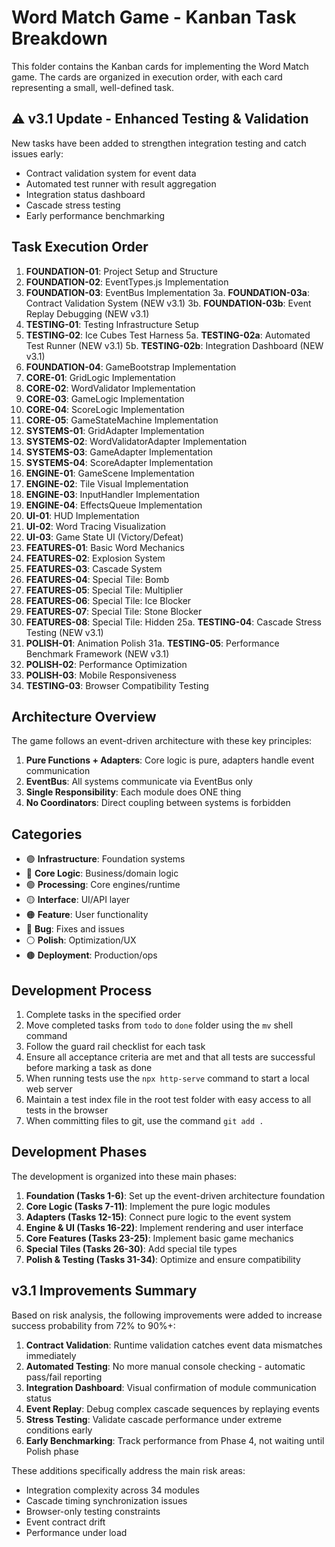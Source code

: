 # Word Match Game - Kanban Task Breakdown

This folder contains the Kanban cards for implementing the Word Match game. The cards are organized in execution order, with each card representing a small, well-defined task.

## ⚠️ v3.1 Update - Enhanced Testing & Validation

New tasks have been added to strengthen integration testing and catch issues early:
- Contract validation system for event data
- Automated test runner with result aggregation
- Integration status dashboard
- Cascade stress testing
- Early performance benchmarking

## Task Execution Order

1. **FOUNDATION-01**: Project Setup and Structure
2. **FOUNDATION-02**: EventTypes.js Implementation
3. **FOUNDATION-03**: EventBus Implementation
3a. **FOUNDATION-03a**: Contract Validation System (NEW v3.1)
3b. **FOUNDATION-03b**: Event Replay Debugging (NEW v3.1)
4. **TESTING-01**: Testing Infrastructure Setup
5. **TESTING-02**: Ice Cubes Test Harness
5a. **TESTING-02a**: Automated Test Runner (NEW v3.1)
5b. **TESTING-02b**: Integration Dashboard (NEW v3.1)
6. **FOUNDATION-04**: GameBootstrap Implementation
7. **CORE-01**: GridLogic Implementation
8. **CORE-02**: WordValidator Implementation
9. **CORE-03**: GameLogic Implementation
10. **CORE-04**: ScoreLogic Implementation
11. **CORE-05**: GameStateMachine Implementation
12. **SYSTEMS-01**: GridAdapter Implementation
13. **SYSTEMS-02**: WordValidatorAdapter Implementation
14. **SYSTEMS-03**: GameAdapter Implementation
15. **SYSTEMS-04**: ScoreAdapter Implementation
16. **ENGINE-01**: GameScene Implementation
17. **ENGINE-02**: Tile Visual Implementation
18. **ENGINE-03**: InputHandler Implementation
19. **ENGINE-04**: EffectsQueue Implementation
20. **UI-01**: HUD Implementation
21. **UI-02**: Word Tracing Visualization
22. **UI-03**: Game State UI (Victory/Defeat)
23. **FEATURES-01**: Basic Word Mechanics
24. **FEATURES-02**: Explosion System
25. **FEATURES-03**: Cascade System
26. **FEATURES-04**: Special Tile: Bomb
27. **FEATURES-05**: Special Tile: Multiplier
28. **FEATURES-06**: Special Tile: Ice Blocker
29. **FEATURES-07**: Special Tile: Stone Blocker
30. **FEATURES-08**: Special Tile: Hidden
25a. **TESTING-04**: Cascade Stress Testing (NEW v3.1)
31. **POLISH-01**: Animation Polish
31a. **TESTING-05**: Performance Benchmark Framework (NEW v3.1)
32. **POLISH-02**: Performance Optimization
33. **POLISH-03**: Mobile Responsiveness
34. **TESTING-03**: Browser Compatibility Testing

## Architecture Overview

The game follows an event-driven architecture with these key principles:

1. **Pure Functions + Adapters**: Core logic is pure, adapters handle event communication
2. **EventBus**: All systems communicate via EventBus only
3. **Single Responsibility**: Each module does ONE thing
4. **No Coordinators**: Direct coupling between systems is forbidden

## Categories

- 🟣 **Infrastructure**: Foundation systems
- 🔵 **Core Logic**: Business/domain logic
- 🟢 **Processing**: Core engines/runtime
- 🟡 **Interface**: UI/API layer
- 🟠 **Feature**: User functionality
- 🔴 **Bug**: Fixes and issues
- ⚪ **Polish**: Optimization/UX
- 🟤 **Deployment**: Production/ops

## Development Process

1. Complete tasks in the specified order
2. Move completed tasks from `todo` to `done` folder using the `mv` shell command
3. Follow the guard rail checklist for each task
4. Ensure all acceptance criteria are met and that all tests are successful before marking a task as done
5. When running tests use the `npx http-serve` command to start a local web server
6. Maintain a test index file in the root test folder with easy access to all tests in the browser
7. When committing files to git, use the command `git add .`

## Development Phases

The development is organized into these main phases:

1. **Foundation (Tasks 1-6)**: Set up the event-driven architecture foundation
2. **Core Logic (Tasks 7-11)**: Implement the pure logic modules
3. **Adapters (Tasks 12-15)**: Connect pure logic to the event system
4. **Engine & UI (Tasks 16-22)**: Implement rendering and user interface
5. **Core Features (Tasks 23-25)**: Implement basic game mechanics
6. **Special Tiles (Tasks 26-30)**: Add special tile types
7. **Polish & Testing (Tasks 31-34)**: Optimize and ensure compatibility

## v3.1 Improvements Summary

Based on risk analysis, the following improvements were added to increase success probability from 72% to 90%+:

1. **Contract Validation**: Runtime validation catches event data mismatches immediately
2. **Automated Testing**: No more manual console checking - automatic pass/fail reporting
3. **Integration Dashboard**: Visual confirmation of module communication status
4. **Event Replay**: Debug complex cascade sequences by replaying events
5. **Stress Testing**: Validate cascade performance under extreme conditions early
6. **Early Benchmarking**: Track performance from Phase 4, not waiting until Polish phase

These additions specifically address the main risk areas:
- Integration complexity across 34 modules
- Cascade timing synchronization issues
- Browser-only testing constraints
- Event contract drift
- Performance under load
